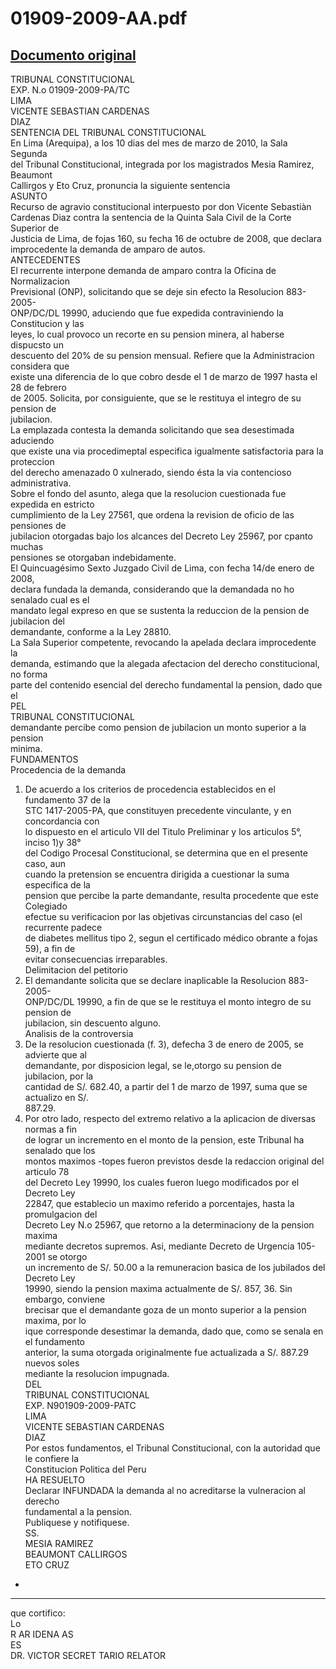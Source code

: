 
01909-2009-AA.pdf
=================
  
[Documento original](https://tc.gob.pe/jurisprudencia/2010/01909-2009-AA.pdf)  
---  
TRIBUNAL CONSTITUCIONAL  
EXP. N.o 01909-2009-PA/TC  
LIMA  
VICENTE SEBASTIAN CARDENAS  
DIAZ  
SENTENCIA DEL TRIBUNAL CONSTITUCIONAL  
En Lima (Arequipa), a los 10 dias del mes de marzo de 2010, la Sala Segunda  
del Tribunal Constitucional, integrada por los magistrados Mesia Ramirez, Beaumont  
Callirgos y Eto Cruz, pronuncia la siguiente sentencia  
ASUNTO  
Recurso de agravio constitucional interpuesto por don Vicente Sebastiàn  
Cardenas Diaz contra la sentencia de la Quinta Sala Civil de la Corte Superior de  
Justicia de Lima, de fojas 160, su fecha 16 de octubre de 2008, que declara  
improcedente la demanda de amparo de autos.  
ANTECEDENTES  
El recurrente interpone demanda de amparo contra la Oficina de Normalizacion  
Previsional (ONP), solicitando que se deje sin efecto la Resolucion 883-2005-  
ONP/DC/DL 19990, aduciendo que fue expedida contraviniendo la Constitucion y las  
leyes, lo cual provoco un recorte en su pension minera, al haberse dispucsto un  
descuento del 20% de su pension mensual. Refiere que la Administracion considera que  
existe una diferencia de lo que cobro desde el 1 de marzo de 1997 hasta el 28 de febrero  
de 2005. Solicita, por consiguiente, que se le restituya el integro de su pension de  
jubilacion.  
La emplazada contesta la demanda solicitando que sea desestimada aduciendo  
que existe una via procedimeptal especifica igualmente satisfactoria para la proteccion  
del derecho amenazado 0 xulnerado, siendo ésta la via contencioso administrativa.  
Sobre el fondo del asunto, alega que la resolucion cuestionada fue expedida en estricto  
cumplimiento de la Ley 27561, que ordena la revision de oficio de las pensiones de  
jubilacion otorgadas bajo los alcances del Decreto Ley 25967, por cpanto muchas  
pensiones se otorgaban indebidamente.  
El Quincuagésimo Sexto Juzgado Civil de Lima, con fecha 14/de enero de 2008,  
declara fundada la demanda, considerando que la demandada no ho senalado cual es el  
mandato legal expreso en que se sustenta la reduccion de la pension de jubilacion del  
demandante, conforme a la Ley 28810.  
La Sala Superior competente, revocando la apelada declara improcedente la  
demanda, estimando que la alegada afectacion del derecho constitucional, no forma  
parte del contenido esencial del derecho fundamental la pension, dado que el  
PEL  
TRIBUNAL CONSTITUCIONAL  
demandante percibe como pension de jubilacion un monto superior a la pension  
minima.  
FUNDAMENTOS  
Procedencia de la demanda  
1. De acuerdo a los criterios de procedencia establecidos en el fundamento 37 de la  
STC 1417-2005-PA, que constituyen precedente vinculante, y en concordancia con  
lo dispuesto en el articulo VII del Titulo Preliminar y los articulos 5°, inciso 1)y 38°  
del Codigo Procesal Constitucional, se determina que en el presente caso, aun  
cuando la pretension se encuentra dirigida a cuestionar la suma especifica de la  
pension que percibe la parte demandante, resulta procedente que este Colegiado  
efectue su verificacion por las objetivas circunstancias del caso (el recurrente padece  
de diabetes mellitus tipo 2, segun el certificado médico obrante a fojas 59), a fin de  
evitar consecuencias irreparables.  
Delimitacion del petitorio  
2. El demandante solicita que se declare inaplicable la Resolucion 883-2005-  
ONP/DC/DL 19990, a fin de que se le restituya el monto integro de su pension de  
jubilacion, sin descuento alguno.  
Analisis de la controversia  
3. De la resolucion cuestionada (f. 3), defecha 3 de enero de 2005, se advierte que al  
demandante, por disposicion legal, se le,otorgo su pension de jubilacion, por la  
cantidad de S/. 682.40, a partir del 1 de marzo de 1997, suma que se actualizo en S/.  
887.29.  
4. Por otro lado, respecto del extremo relativo a la aplicacion de diversas normas a fin  
de lograr un incremento en el monto de la pension, este Tribunal ha senalado que los  
montos maximos -topes fueron previstos desde la redaccion original del articulo 78  
del Decreto Ley 19990, los cuales fueron luego modificados por el Decreto Ley  
22847, que establecio un maximo referido a porcentajes, hasta la promulgacion del  
Decreto Ley N.o 25967, que retorno a la determinaciony de la pension maxima  
mediante decretos supremos. Asi, mediante Decreto de Urgencia 105-2001 se otorgo  
un incremento de S/. 50.00 a la remuneracion basica de los jubilados del Decreto Ley  
19990, siendo la pension maxima actualmente de S/. 857, 36. Sin embargo, conviene  
brecisar que el demandante goza de un monto superior a la pension maxima, por lo  
ique corresponde desestimar la demanda, dado que, como se senala en el fundamento  
anterior, la suma otorgada originalmente fue actualizada a S/. 887.29 nuevos soles  
mediante la resolucion impugnada.  
DEL  
TRIBUNAL CONSTITUCIONAL  
EXP. N901909-2009-PATC  
LIMA  
VICENTE SEBASTIAN CARDENAS  
DIAZ  
Por estos fundamentos, el Tribunal Constitucional, con la autoridad que le confiere la  
Constitucion Politica del Peru  
HA RESUELTO  
Declarar INFUNDADA la demanda al no acreditarse la vulneracion al derecho  
fundamental a la pension.  
Publiquese y notifiquese.  
SS.  
MESIA RAMIREZ  
BEAUMONT CALLIRGOS  
ETO CRUZ  
-  
- - -  
que cortifico:  
Lo  
R AR IDENA AS  
ES  
DR. VICTOR SECRET TARIO RELATOR